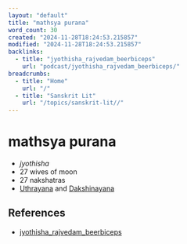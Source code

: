 ```yaml
---
layout: "default"
title: "mathsya purana"
word_count: 30
created: "2024-11-28T18:24:53.215857"
modified: "2024-11-28T18:24:53.215857"
backlinks:
  - title: "jyothisha_rajvedam_beerbiceps"
    url: "podcast/jyothisha_rajvedam_beerbiceps/"
breadcrumbs:
  - title: "Home"
    url: "/"
  - title: "Sanskrit Lit"
    url: "/topics/sanskrit-lit//"
---
```

# mathsya purana


- *jyothisha*
- 27 wives of moon
- 27 nakshatras
- [Uthrayana](docs/uthrayana/index/) and [Dakshinayana](docs/dakshinayana/index/)


## References

- [jyothisha_rajvedam_beerbiceps](docs/podcast/jyothisha_rajvedam_beerbiceps/index/)

[//begin]: # "Autogenerated link references for markdown compatibility"
[jyothisha_rajvedam_beerbiceps]: podcast%2Fjyothisha_rajvedam_beerbiceps.md "jyothisha_rajvedam_beerbiceps"
[//end]: # "Autogenerated link references"